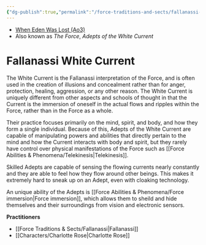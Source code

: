 ```yaml
---
{"dg-publish":true,"permalink":"/force-traditions-and-sects/fallanassi-white-current/","tags":["universal light dark","forceblief","beliefs"],"noteIcon":"saber1"}
---
```


- [When Eden Was Lost (Ao3)](https://archiveofourown.org/works/19334440/chapters/45992584)
- Also known as *The Force*, *Adepts of the White Current*
# Fallanassi White Current

The White Current is the Fallanassi interpretation of the Force, and is often used in the creation of illusions and concealment rather than for anger, protection, healing, aggression, or any other reason. The White Current is uniquely different from other aspects and schools of thought in that the Current is the immersion of oneself in the actual flows and ripples within the Force, rather than in the Force as a whole.

Their practice focuses primarily on the mind, spirit, and body, and how they form a single individual. Because of this, Adepts of the White Current are capable of manipulating powers and abilities that directly pertain to the mind and how the Current interacts with body and spirit, but they rarely have control over physical manifestations of the Force such as [[Force Abilities & Phenomena/Telekinesis\|Telekinesis]].

Skilled Adepts are capable of sensing the flowing currents nearly constantly and they are able to feel how they flow around other beings. This makes it extremely hard to sneak up on an Adept, even with cloaking technology. 

An unique ability of the Adepts is [[Force Abilities & Phenomena/Force immersion\|Force immersion]], which allows them to sheild and hide themselves and their surroundings from vision and electronic sensors. 

**Practitioners**
- [[Force Traditions & Sects/Fallanassi\|Fallanassi]]
- [[Characters/Charlotte Rose\|Charlotte Rose]]